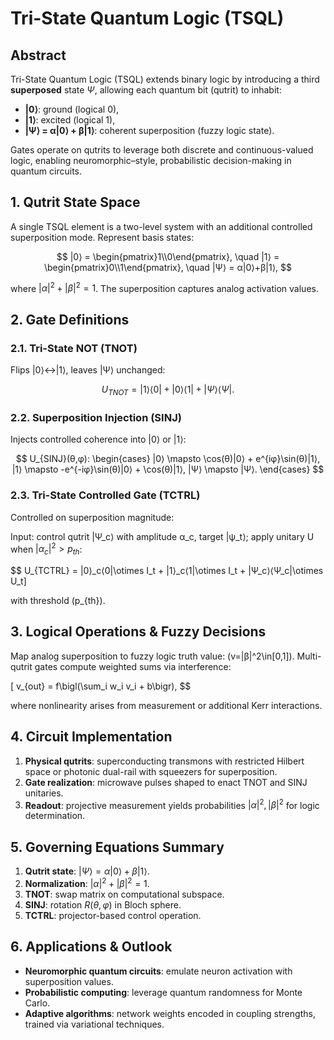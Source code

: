 # Tri-State Quantum Logic (TSQL)

## Abstract

Tri-State Quantum Logic (TSQL) extends binary logic by introducing a third **superposed** state $\Psi$, allowing each quantum bit (qutrit) to inhabit:

* **|0⟩**: ground (logical 0),
* **|1⟩**: excited (logical 1),
* **|Ψ⟩ = α|0⟩ + β|1⟩**: coherent superposition (fuzzy logic state).

Gates operate on qutrits to leverage both discrete and continuous-valued logic, enabling neuromorphic–style, probabilistic decision-making in quantum circuits.

## 1. Qutrit State Space

A single TSQL element is a two-level system with an additional controlled superposition mode. Represent basis states:

$$
|0⟩ = \begin{pmatrix}1\\0\end{pmatrix},
\quad
|1⟩ = \begin{pmatrix}0\\1\end{pmatrix},
\quad
|Ψ⟩ = α|0⟩+β|1⟩,
$$

where $|α|^2+|β|^2=1$. The superposition captures analog activation values.

## 2. Gate Definitions

### 2.1. Tri-State NOT (TNOT)

Flips |0⟩↔|1⟩, leaves |Ψ⟩ unchanged:

$$
U_{TNOT} = |1⟩⟨0| + |0⟩⟨1| + |Ψ⟩⟨Ψ|.
$$

### 2.2. Superposition Injection (SINJ)

Injects controlled coherence into |0⟩ or |1⟩:

$$
U_{SINJ}(θ,φ):
\begin{cases}
|0⟩ \mapsto \cos(θ)|0⟩ + e^{iφ}\sin(θ)|1⟩,  
|1⟩ \mapsto -e^{-iφ}\sin(θ)|0⟩ + \cos(θ)|1⟩,  
|Ψ⟩ \mapsto |Ψ⟩.
\end{cases}
$$

### 2.3. Tri-State Controlled Gate (TCTRL)

Controlled on superposition magnitude:

Input: control qutrit |Ψ\_c⟩ with amplitude α\_c, target |ψ\_t⟩; apply unitary U when $|α_c|^2>p_{th}$:

$$
U_{TCTRL} = |0⟩_c⟨0|\otimes I_t + |1⟩_c⟨1|\otimes I_t + |Ψ_c⟩⟨Ψ_c|\otimes U_t\]

with threshold \(p_{th}\).

## 3. Logical Operations & Fuzzy Decisions

Map analog superposition to fuzzy logic truth value: \(v=|β|^2\in[0,1]\). Multi-qutrit gates compute weighted sums via interference:

\[
v_{out} = f\bigl(\sum_i w_i v_i + b\bigr),
$$

where nonlinearity arises from measurement or additional Kerr interactions.

## 4. Circuit Implementation

1. **Physical qutrits**: superconducting transmons with restricted Hilbert space or photonic dual-rail with squeezers for superposition.
2. **Gate realization**: microwave pulses shaped to enact TNOT and SINJ unitaries.
3. **Readout**: projective measurement yields probabilities $|α|^2,|β|^2$ for logic determination.

## 5. Governing Equations Summary

1. **Qutrit state**: $|Ψ⟩=α|0⟩+β|1⟩$.
2. **Normalization**: $|α|^2+|β|^2=1$.
3. **TNOT**: swap matrix on computational subspace.
4. **SINJ**: rotation $R(θ,φ)$ in Bloch sphere.
5. **TCTRL**: projector-based control operation.

## 6. Applications & Outlook

* **Neuromorphic quantum circuits**: emulate neuron activation with superposition values.
* **Probabilistic computing**: leverage quantum randomness for Monte Carlo.
* **Adaptive algorithms**: network weights encoded in coupling strengths, trained via variational techniques.

